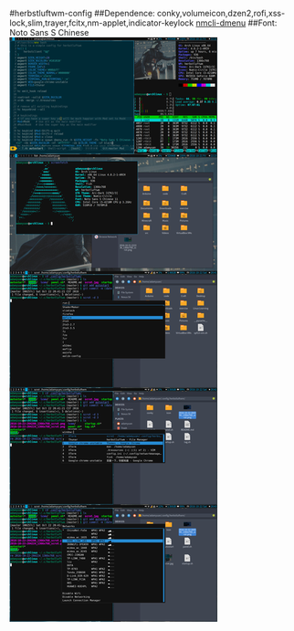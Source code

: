 #herbstluftwm-config
##Dependence:
    conky,volumeicon,dzen2,rofi,xss-lock,slim,trayer,fcitx,nm-applet,indicator-keylock
[nmcli-dmenu](https://github.com/firecat53/nmcli-dmenu)
##Font:
    Noto Sans S Chinese
![image](https://raw.githubusercontent.com/AdamYuan/herbstluftwm-config/master/scrot.jpg)
